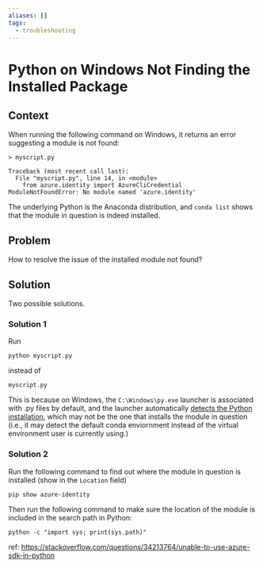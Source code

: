 ```yaml
---
aliases: []
tags:
  - troubleshooting
---
```


# Python on Windows Not Finding the Installed Package

## Context
When running the following command on Windows, it returns an error suggesting a module is not found:

```
> myscript.py 

Traceback (most recent call last):
  File "myscript.py", line 14, in <module>
    from azure.identity import AzureCliCredential
ModuleNotFoundError: No module named 'azure.identity'
```

The underlying Python is the Anaconda distribution, and `conda list` shows that the module in question is indeed installed.

## Problem
How to resolve the issue of the installed module not found?

## Solution
Two possible solutions.

### Solution 1
Run 
```
python myscript.py
```

instead of 
```
myscript.py
```

This is because on Windows, the `C:\Windows\py.exe` launcher is associated with .py files by default, and the launcher automatically [detects the Python installation](https://docs.python.org/3/using/windows.html#the-microsoft-store-package), which may not be the one that installs the module in question (i.e., it may detect the default conda enviornment instead of the virtual environment user is currently using.)

### Solution 2
Run the following command to find out where the module in question is installed (show in the `Location` field)
```
pip show azure-identity
```

Then run the following command to make sure the location of the module is included in the search path in Python:
```
python -c "import sys; print(sys.path)"
```

ref: https://stackoverflow.com/questions/34213764/unable-to-use-azure-sdk-in-python
